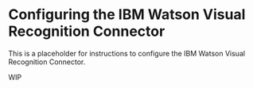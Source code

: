 # Configuring the IBM Watson Visual Recognition Connector

This is a placeholder for instructions to configure the IBM Watson Visual Recognition Connector.

WIP
